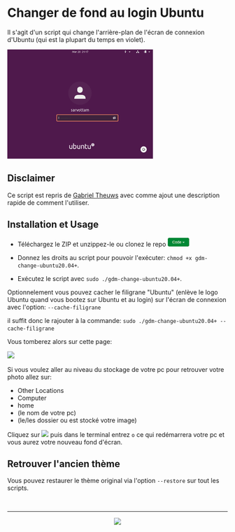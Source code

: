 # Changer de fond au login Ubuntu
Il s'agit d'un script qui change l'arrière-plan de l'écran de connexion 
d'Ubuntu (qui est la plupart du temps en violet).

<img src="./reste/login.png" height="250">

## Disclaimer
Ce script est repris de <a href = "mailto: gaby.theuws@gmail.com">Gabriel Theuws</a>  avec comme ajout une description rapide de comment l'utiliser.

## Installation et Usage

- Téléchargez le ZIP et unzippez-le ou clonez le repo <img src="./reste/clone.png" height="20">

- Donnez les droits au script pour pouvoir l'exécuter:
```chmod +x gdm-change-ubuntu20.04+```.

- Exécutez le script avec
```sudo ./gdm-change-ubuntu20.04+```.

Optionnelement vous pouvez cacher le filigrane "Ubuntu" (enlève le logo Ubuntu quand vous bootez sur Ubuntu et au login) sur l'écran de connexion avec l'option:
```--cache-filigrane```

il suffit donc le rajouter à la commande:
```sudo ./gdm-change-ubuntu20.04+ --cache-filigrane```

Vous tomberez alors sur cette page:

<img src="./reste/accueil.png" height="300">

Si vous voulez aller au niveau du stockage de votre pc pour retrouver votre photo allez sur:
- Other Locations
- Computer
- home
- (le nom de votre pc)
- (le/les dossier ou est stocké votre image)

Cliquez sur <img src="./reste/ok.png" height="20"> puis dans le terminal entrez ```o``` ce qui redémarrera votre pc et vous aurez votre nouveau fond d'écran.


## Retrouver l'ancien thème 

Vous pouvez restaurer le thème original via l'option `--restore` sur tout les scripts.

<br>

---

<div align="center">

<a href="https://github.com/Studio-17" target="_blank"><img src="./voc17.gif" width="40"></a>

</div>